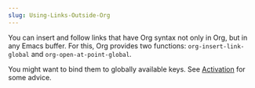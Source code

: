 ```yaml
---
slug: Using-Links-Outside-Org
---
```


You can insert and follow links that have Org syntax not only in Org, but in any Emacs buffer. For this, Org provides two functions: `org-insert-link-global` and `org-open-at-point-global`.

You might want to bind them to globally available keys. See [Activation](/docs/org/Activation) for some advice.
